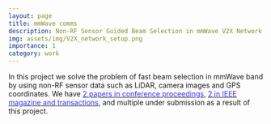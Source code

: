 ```yaml
---
layout: page
title: mmWave comms
description: Non-RF Sensor Guided Beam Selection in mmWave V2X Network
img: assets/img/V2X_network_setup.png
importance: 1
category: work
---
```


In this project we solve the problem of fast beam selection in mmWave band by using non-RF sensor data such as LiDAR, camera images and GPS coordinates. We have <a href="https://debashriroy.github.io/conferences/"> <font color="#3333FF">2 papers in conference proceedings</font></a>,
  <a href="https://debashriroy.github.io/journals/"><font color="#3333FF">2 in IEEE magazine and transactions</font></a>, and multiple under submission as a result of this project.
